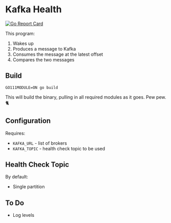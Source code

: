 # Kafka Health

[![Go Report Card](https://goreportcard.com/badge/github.com/chris-vest/kafka-health)](https://goreportcard.com/report/github.com/chris-vest/kafka-health)

This program:

1) Wakes up
2) Produces a message to Kafka
3) Consumes the message at the latest offset
4) Compares the two messages

## Build

`GO111MODULE=ON go build`

This will build the binary, pulling in all required modules as it goes. Pew pew. :cat2:

## Configuration

Requires:

* `KAFKA_URL` - list of brokers
* `KAFKA_TOPIC` - health check topic to be used

## Health Check Topic

By default:

* Single partition

## To Do

* Log levels
